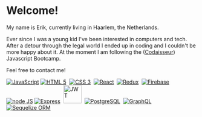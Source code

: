 # Welcome!

My name is Erik, currently living in Haarlem, the Netherlands.

Ever since I was a young kid I've been interested in computers and tech. After a detour through the legal world I ended up in coding and I couldn't be more happy about it.
At the moment I am following the (<a href="https://www.codaisseur.com/">Codaisseur</a>) Javascript Bootcamp.

Feel free to contact me!

<a href="https://www.javascript.com/"><img src="https://img.icons8.com/color/48/000000/javascript.png" alt="JavaScript"></a>
<a href="https://www.w3.org/html/"><img src="https://img.icons8.com/color/48/000000/html-5.png" alt="HTML 5"/></a>&nbsp;
<a href="https://www.w3.org/TR/CSS/#css"><img src="https://img.icons8.com/color/48/000000/css3.png" alt="CSS 3"/></a>&nbsp;
<a href="https://reactjs.org/"><img src="https://img.icons8.com/officel/40/000000/react.png" alt="React"/></a>&nbsp;
<a href="https://redux.js.org/"><img src="https://img.icons8.com/color/48/000000/redux.png" alt="Redux"/></a>&nbsp;
<a href="https://firebase.google.com/"><img src="https://img.icons8.com/color/firebase.png" alt="Firebase"/></a>&nbsp;
<a href="https://nodejs.dev/"><img src="https://img.icons8.com/color/48/000000/nodejs.png" alt="node JS"/></a>
<a href="https://expressjs.com/"><img src="https://symbols.getvecta.com/stencil_79/88_expressjs-icon.e62b12d489.svg" alt="Express"/></a>&nbsp;
<a href="https://jwt.io/"><img src="https://jwt.io/img/pic_logo.svg" width=48 height=48 alt="JWT"></a>&nbsp;
<a href="https://www.postgresql.org/"><img src="https://img.icons8.com/color/48/000000/postgreesql.png" alt="PostgreSQL"/></a>&nbsp;
<a href="https://graphql.org/"><img src="https://img.icons8.com/color/48/000000/graphql.png" alt="GraphQL"/></a>&nbsp;
<a href="https://sequelize.org/"><img src="https://i.ibb.co/LQtSfMw/seq-1.png" alt="Sequelize ORM"/></a>

